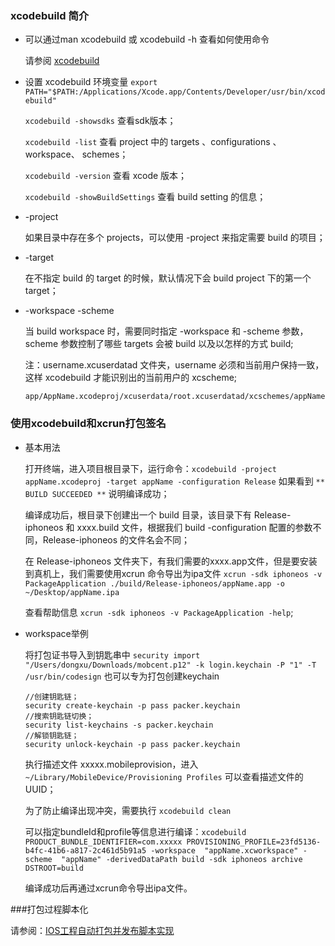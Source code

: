 ### xcodebuild 简介
* 可以通过man xcodebuild 或 xcodebuild -h 查看如何使用命令

	请参阅 [xcodebuild](https://developer.apple.com/legacy/library/documentation/Darwin/Reference/ManPages/man1/xcodebuild.1.html)

* 设置 xcodebuild 环境变量
	`export PATH="$PATH:/Applications/Xcode.app/Contents/Developer/usr/bin/xcodebuild"`

	`xcodebuild -showsdks` 查看sdk版本；
	
	`xcodebuild -list` 查看 project 中的 targets 、configurations 、workspace、 schemes；
	
	`xcodebuild -version` 查看 xcode 版本；

	`xcodebuild -showBuildSettings` 查看 build setting 的信息；
	
* -project
	
	如果目录中存在多个 projects，可以使用 -project  来指定需要 build 的项目；
	
* -target

	在不指定 build 的 target 的时候，默认情况下会 build project 下的第一个 target；
	
* -workspace -scheme
	
	当 build workspace 时，需要同时指定 -workspace 和 -scheme 参数，scheme 参数控制了哪些 targets 会被 build 以及以怎样的方式 build;
	
	注：username.xcuserdatad 文件夹，username 必须和当前用户保持一致，这样 xcodebuild 才能识别出的当前用户的 xcscheme;
	
	```
	app/AppName.xcodeproj/xcuserdata/root.xcuserdatad/xcschemes/appName.xcscheme
	```

### 使用xcodebuild和xcrun打包签名

* 基本用法

	打开终端，进入项目根目录下，运行命令：`xcodebuild -project appName.xcodeproj -target appName -configuration Release` 如果看到 `** BUILD SUCCEEDED **` 说明编译成功；

	编译成功后，根目录下创建出一个 build 目录，该目录下有 Release-iphoneos 和 xxxx.build 文件，根据我们 build -configuration 配置的参数不同，Release-iphoneos 的文件名会不同；

	在 Release-iphoneos 文件夹下，有我们需要的xxxx.app文件，但是要安装到真机上，我们需要使用xcrun 命令导出为ipa文件 `xcrun -sdk iphoneos -v PackageApplication ./build/Release-iphoneos/appName.app -o ~/Desktop/appName.ipa`

	查看帮助信息 `xcrun -sdk iphoneos -v PackageApplication -help`;

* workspace举例
	
	将打包证书导入到钥匙串中 `security import "/Users/dongxu/Downloads/mobcent.p12" -k login.keychain -P "1" -T /usr/bin/codesign` 也可以专为打包创建keychain
	
	```
	//创建钥匙链；
	security create-keychain -p pass packer.keychain
	//搜索钥匙链切换；
	security list-keychains -s packer.keychain
	//解锁钥匙链；
	security unlock-keychain -p pass packer.keychain
	```
	
	执行描述文件 xxxxx.mobileprovision，进入 `~/Library/MobileDevice/Provisioning Profiles` 可以查看描述文件的UUID；
	
	为了防止编译出现冲突，需要执行 `xcodebuild clean`
	
	可以指定bundleId和profile等信息进行编译：`xcodebuild PRODUCT_BUNDLE_IDENTIFIER=com.xxxxx PROVISIONING_PROFILE=23fd5136-b4fc-41b6-a817-2c461d5b91a5 -workspace  "appName.xcworkspace" -scheme  "appName" -derivedDataPath build -sdk iphoneos archive DSTROOT=build`
	
	编译成功后再通过xcrun命令导出ipa文件。
	
###打包过程脚本化

请参阅：[IOS工程自动打包并发布脚本实现](https://my.oschina.net/u/727843/blog/391946)
	
	
	

